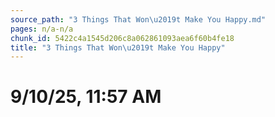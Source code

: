 ```yaml
---
source_path: "3 Things That Won\u2019t Make You Happy.md"
pages: n/a-n/a
chunk_id: 5422c4a1545d206c8a062861093aea6f60b4fe18
title: "3 Things That Won\u2019t Make You Happy"
---
```

# 9/10/25, 11:57 AM
